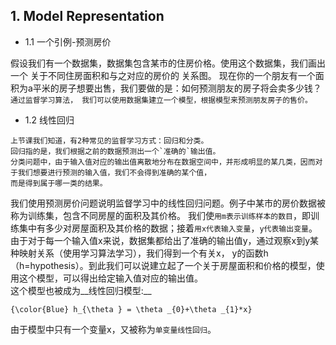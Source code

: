 ## 1. Model Representation
+ 1.1 一个引例-预测房价

假设我们有一个数据集，数据集包含某市的住房价格。使用这个数据集，我们画出一个 关于不同住房面积和与之对应的房价的 关系图。
现在你的一个朋友有一个面积为a平米的房子想要出售，我们要做的是：如何预测朋友的房子将会卖多少钱？
`通过监督学习算法， 我们可以使用数据集建立一个模型，根据模型来预测朋友房子的售价。`

+ 1.2 线性回归

```
上节课我们知道，有2种常见的监督学习方式：回归和分类。
回归指的是，我们根据之前的数据预测出一个`准确的`输出值。
分类问题中，由于输入值对应的输出值离散地分布在数据空间中，并形成明显的某几类，因而对于我们想要进行预测的输入值，我们不会得到准确的某个值，
而是得到属于哪一类的结果。

```
我们使用预测房价问题说明监督学习中的线性回归问题。例子中某市的房价数据被称为训练集，包含不同房屋的面积及其价格。
我们使`用m表示训练样本的数目`，即训练集中有多少对房屋面积及其价格的数据；接着`用x代表输入变量`，`y代表输出变量`。
由于对于每一个输入值x来说，数据集都给出了准确的输出值y，通过观察x到y某种映射关系（使用学习算法学习），我们得到一个有关x，
y的函数h（h=hypothesis）。到此我们可以说建立起了一个关于房屋面积和价格的模型，使用这个模型，可以得出给定输入值对应的输出值。<br>
这个模型也被成为__线性回归模型:__
    
    {\color{Blue} h_{\theta } = \theta _{0}+\theta _{1}*x}
    
由于模型中只有一个变量x，又被称为`单变量线性回归`。    
